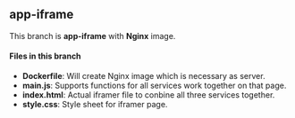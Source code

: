 ## app-iframe
This branch is **app-iframe** with **Nginx** image.

#### Files in this branch 
  - **Dockerfile**: Will create Nginx image which is necessary as server.
  - **main.js**: Supports functions for all services work together on that page. 
  - **index.html**: Actual iframer file to conbine all three services together.
  - **style.css**: Style sheet for iframer page. 